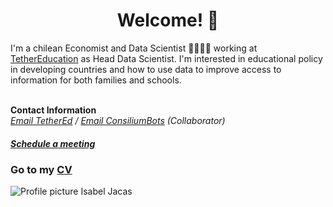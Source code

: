 # <center> Welcome! 👋 </center>
I'm a chilean Economist and Data Scientist 👩‍💻🇨🇱 working at [TetherEducation](https://www.tether.education/) as Head Data Scientist. I'm interested in educational policy in developing countries and how to use data to improve access to information for both families and schools.  <br>
<br>

<b>Contact Information</b> <br>
<i> [Email TetherEd](mailto:isa@tether.education) / [Email ConsiliumBots](mailto:isa@consiliumbots.com) (Collaborator) </i> <br>
##### <i> [Schedule a meeting](https://calendly.com/isajacas) </i> <br>

### Go to my [CV](https://isajacas.github.io/cv/)

![Profile picture Isabel Jacas](/isajacas.github.io/docs/assets/profile_pic.jpg)

